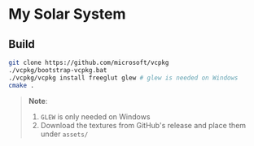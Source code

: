 # My Solar System

## Build

```bash
git clone https://github.com/microsoft/vcpkg
./vcpkg/bootstrap-vcpkg.bat
./vcpkg/vcpkg install freeglut glew # glew is needed on Windows
cmake .
```

> **Note**:
>
> 1. `GLEW` is only needed on Windows
> 2. Download the textures from GitHub's release and place them under `assets/`
